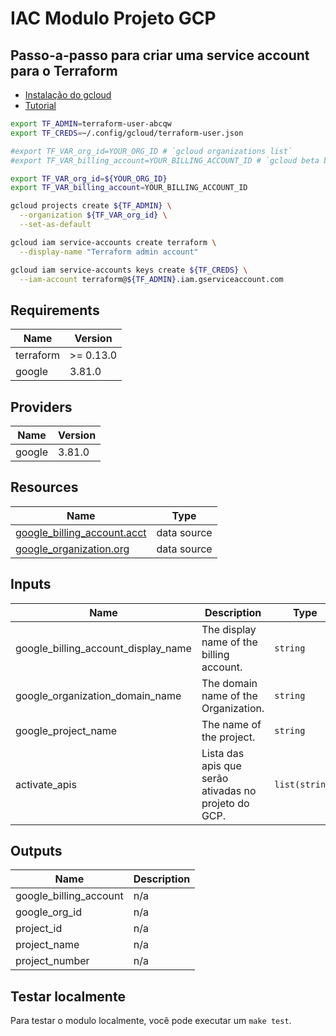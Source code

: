 # IAC Modulo Projeto GCP


## Passo-a-passo para criar uma service account para o Terraform

- [Instalação do gcloud](https://cloud.google.com/sdk/docs/install#installation_instructions)
- [Tutorial](https://cloud.google.com/community/tutorials/managing-gcp-projects-with-terraform)

```sh
export TF_ADMIN=terraform-user-abcqw
export TF_CREDS=~/.config/gcloud/terraform-user.json

#export TF_VAR_org_id=YOUR_ORG_ID # `gcloud organizations list`
#export TF_VAR_billing_account=YOUR_BILLING_ACCOUNT_ID # `gcloud beta billing accounts list`

export TF_VAR_org_id=${YOUR_ORG_ID}
export TF_VAR_billing_account=YOUR_BILLING_ACCOUNT_ID

gcloud projects create ${TF_ADMIN} \
  --organization ${TF_VAR_org_id} \
  --set-as-default

gcloud iam service-accounts create terraform \
  --display-name "Terraform admin account"

gcloud iam service-accounts keys create ${TF_CREDS} \
  --iam-account terraform@${TF_ADMIN}.iam.gserviceaccount.com  
```

<!-- BEGIN_TF_DOCS -->
## Requirements

| Name | Version |
|------|---------|
| terraform | >= 0.13.0 |
| google | 3.81.0 |

## Providers

| Name | Version |
|------|---------|
| google | 3.81.0 |

## Resources

| Name | Type |
|------|------|
| [google_billing_account.acct](https://registry.terraform.io/providers/hashicorp/google/3.81.0/docs/data-sources/billing_account) | data source |
| [google_organization.org](https://registry.terraform.io/providers/hashicorp/google/3.81.0/docs/data-sources/organization) | data source |

## Inputs

| Name | Description | Type | Default | Required |
|------|-------------|------|---------|:--------:|
| google\_billing\_account\_display\_name | The display name of the billing account. | `string` | n/a | yes |
| google\_organization\_domain\_name | The domain name of the Organization. | `string` | n/a | yes |
| google\_project\_name | The name of the project. | `string` | n/a | yes |
| activate\_apis | Lista das apis que serão ativadas no projeto do GCP. | `list(string)` | `[]` | no |

## Outputs

| Name | Description |
|------|-------------|
| google\_billing\_account | n/a |
| google\_org\_id | n/a |
| project\_id | n/a |
| project\_name | n/a |
| project\_number | n/a |
<!-- END_TF_DOCS -->
## Testar localmente

Para testar o modulo localmente, você pode executar um `make test`.
